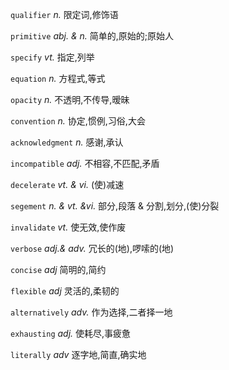 `qualifier` *n.* 限定词,修饰语

`primitive` *abj. & n.* 简单的,原始的;原始人

`specify` *vt.* 指定,列举

`equation` *n.* 方程式,等式

`opacity` *n.* 不透明,不传导,暧昧

`convention` *n.* 协定,惯例,习俗,大会

`acknowledgment` *n.* 感谢,承认

`incompatible` *adj.* 不相容,不匹配,矛盾

`decelerate` *vt. & vi.* (使)减速

`segement` *n. & vt. &vi.* 部分,段落 & 分割,划分,(使)分裂

`invalidate` *vt.* 使无效,使作废

`verbose` *adj.& adv.* 冗长的(地),啰嗦的(地)

`concise` *adj* 简明的,简约

`flexible` *adj* 灵活的,柔韧的

`alternatively` *adv.* 作为选择,二者择一地

`exhausting` *adj.* 使耗尽,事疲惫

`literally` *adv* 逐字地,简直,确实地

 

